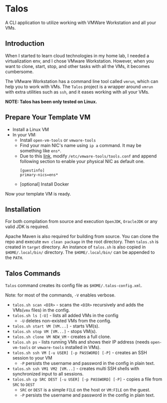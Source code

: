 # Talos
A CLI application to utilize working with VMWare Workstation and all your VMs.

## Introduction
When I started to learn cloud technologies in my home lab, I needed a virtualization env, 
and I chose VMware Workstation. However, when you want to clone, start, stop, and other tasks with all the VMs,
it becomes cumbersome. 

The VMware Workstation has a command line tool called `vmrun`, which can help you to work with VMs.
The `Talos` project is a wrapper around `vmrun` with extra utilities such as `ssh`, 
and it eases working with all your VMs.

**NOTE: Talos has been only tested on Linux.**

## Prepare Your Template VM
- Install a Linux VM
- In your VM:
  - Install `open-vm-tools` or `vmware-tools`
  - Find your main NIC's name using `ip a` command. It may be something like `ens*`.
  - Due to this [link](https://docs.vmware.com/en/VMware-Tools/10.2.0/com.vmware.vsphere.vmwaretools.doc/GUID-ECCF9D01-3666-40CE-B9FD-7EE0738AB5D9.html),
  modify `/etc/vmware-tools/tools.conf` and append following section to enable your physical NIC as default one.
    ```
    [guestinfo]
    primary-nics=ens*
    ```
  - [optional] Install Docker

Now your template VM is ready.

## Installation
For both compilation from source and execution `OpenJDK`, `OracleJDK` or any valid JDK is required. 

Apache Maven is also required for building from source. 
You can clone the repo and execute `mvn clean package` in the root directory. Then `talos.sh` is created in `target` directory. 
An instance of `talos.sh` is also copied in `$HOME/.local/bin/` directory. The `$HOME/.local/bin/` can be appended to the `PATH`.

## Talos Commands
`Talos` command creates its config file as `$HOME/.talos-config.xml`.

Note: for most of the commands, `-V` enables verbose. 

- `talos.sh scan <DIR>` - scans the `<DIR>` recursively and adds the VMs(`vmx` files) in the config.
- `talos.sh ls [-U]` - lists all added VMs in the config
  - `-U` deletes non-existed VMs from the config.
- `talos.sh start VM [VM...]` - starts VM(s).
- `talos.sh stop VM [VM...]` - stops VM(s).
- `talos.sh clone VM NEW_VM` - creates a full clone.
- `talos.sh ps` - lists running VMs and shows their IP address (needs `open-vm-tools` or `vmware-tools` installed in VMs).
- `talos.sh ssh VM [-u USER] [-p PASSWORD] [-P]` - creates an SSH session to your VM
  - `-P` persists the username and password in the config in plain text.
- `talos.sh ssh VM1 VM2 [VM...]` - creates multi SSH shells with synchronized input to all sessions.
- `talos.sh cp SRC DEST [-u USER] [-p PASSWORD] [-P]` - copies a file from `SRC` to `DEST`
  - `SRC` or `DEST` is a simple `FILE` on the host or `VM:FILE` on the guest.
  - `-P` persists the username and password in the config in plain text.
